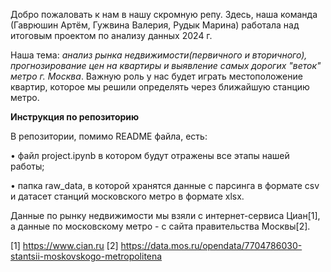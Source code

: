 Добро пожаловать к нам в нашу скромную репу. 
Здесь, наша команда (Гаврюшин Артём, Гужвина Валерия, Рудык Марина) работала над итоговым проектом по анализу данных 2024 г. 

Наша тема: _анализ рынка недвижимости(первичного и вторичного), прогнозирование цен на квартиры и выявление самых дорогих "веток" метро г. Москва_. Важную роль у нас будет играть местоположение квартир, которое мы решили определять через ближайшую станцию метро. 

**Инструкция по репозиторию**

В репозитории, помимо README файла, есть:

• файл project.ipynb в котором будут отражены все этапы нашей работы;

• папка raw_data, в которой хранятся данные с парсинга в формате csv и датасет станций московского метро в формате xlsx.


Данные по рынку недвижимости мы взяли с интернет-сервиса Циан[1], а данные по московскому метро - с сайта правительства Москвы[2].

[1] https://www.cian.ru
[2] https://data.mos.ru/opendata/7704786030-stantsii-moskovskogo-metropolitena
